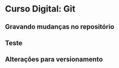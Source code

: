 # Curso Digital: Git

## Gravando mudanças no repositório

## Teste

## Alterações para versionamento